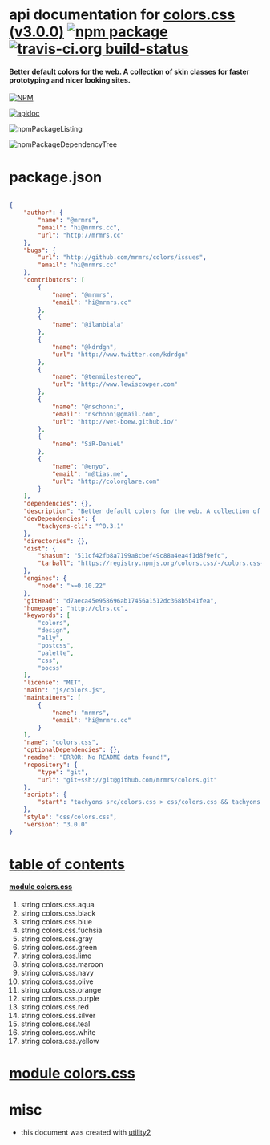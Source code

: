 # api documentation for  [colors.css (v3.0.0)](http://clrs.cc)  [![npm package](https://img.shields.io/npm/v/npmdoc-colors.css.svg?style=flat-square)](https://www.npmjs.org/package/npmdoc-colors.css) [![travis-ci.org build-status](https://api.travis-ci.org/npmdoc/node-npmdoc-colors.css.svg)](https://travis-ci.org/npmdoc/node-npmdoc-colors.css)
#### Better default colors for the web. A collection of skin classes for faster prototyping and nicer looking sites.

[![NPM](https://nodei.co/npm/colors.css.png?downloads=true)](https://www.npmjs.com/package/colors.css)

[![apidoc](https://npmdoc.github.io/node-npmdoc-colors.css/build/screenCapture.buildNpmdoc.browser._2Fhome_2Ftravis_2Fbuild_2Fnpmdoc_2Fnode-npmdoc-colors.css_2Ftmp_2Fbuild_2Fapidoc.html.png)](https://npmdoc.github.io/node-npmdoc-colors.css/build/apidoc.html)

![npmPackageListing](https://npmdoc.github.io/node-npmdoc-colors.css/build/screenCapture.npmPackageListing.svg)

![npmPackageDependencyTree](https://npmdoc.github.io/node-npmdoc-colors.css/build/screenCapture.npmPackageDependencyTree.svg)



# package.json

```json

{
    "author": {
        "name": "@mrmrs",
        "email": "hi@mrmrs.cc",
        "url": "http://mrmrs.cc"
    },
    "bugs": {
        "url": "http://github.com/mrmrs/colors/issues",
        "email": "hi@mrmrs.cc"
    },
    "contributors": [
        {
            "name": "@mrmrs",
            "email": "hi@mrmrs.cc"
        },
        {
            "name": "@ilanbiala"
        },
        {
            "name": "@kdrdgn",
            "url": "http://www.twitter.com/kdrdgn"
        },
        {
            "name": "@tenmilestereo",
            "url": "http://www.lewiscowper.com"
        },
        {
            "name": "@nschonni",
            "email": "nschonni@gmail.com",
            "url": "http://wet-boew.github.io/"
        },
        {
            "name": "SiR-DanieL"
        },
        {
            "name": "@enyo",
            "email": "m@tias.me",
            "url": "http://colorglare.com"
        }
    ],
    "dependencies": {},
    "description": "Better default colors for the web. A collection of skin classes for faster prototyping and nicer looking sites.",
    "devDependencies": {
        "tachyons-cli": "^0.3.1"
    },
    "directories": {},
    "dist": {
        "shasum": "511cf42fb8a7199a8cbef49c88a4ea4f1d8f9efc",
        "tarball": "https://registry.npmjs.org/colors.css/-/colors.css-3.0.0.tgz"
    },
    "engines": {
        "node": ">=0.10.22"
    },
    "gitHead": "d7aeca45e958696ab17456a1512dc368b5b41fea",
    "homepage": "http://clrs.cc",
    "keywords": [
        "colors",
        "design",
        "a11y",
        "postcss",
        "palette",
        "css",
        "oocss"
    ],
    "license": "MIT",
    "main": "js/colors.js",
    "maintainers": [
        {
            "name": "mrmrs",
            "email": "hi@mrmrs.cc"
        }
    ],
    "name": "colors.css",
    "optionalDependencies": {},
    "readme": "ERROR: No README data found!",
    "repository": {
        "type": "git",
        "url": "git+ssh://git@github.com/mrmrs/colors.git"
    },
    "scripts": {
        "start": "tachyons src/colors.css > css/colors.css && tachyons src/colors.css --minify > css/colors.min.css && tachyons src/colors.css --generate-docs --package=../../package.json > readme.md"
    },
    "style": "css/colors.css",
    "version": "3.0.0"
}
```



# <a name="apidoc.tableOfContents"></a>[table of contents](#apidoc.tableOfContents)

#### [module colors.css](#apidoc.module.colors.css)
1.  string <span class="apidocSignatureSpan">colors.css.</span>aqua
1.  string <span class="apidocSignatureSpan">colors.css.</span>black
1.  string <span class="apidocSignatureSpan">colors.css.</span>blue
1.  string <span class="apidocSignatureSpan">colors.css.</span>fuchsia
1.  string <span class="apidocSignatureSpan">colors.css.</span>gray
1.  string <span class="apidocSignatureSpan">colors.css.</span>green
1.  string <span class="apidocSignatureSpan">colors.css.</span>lime
1.  string <span class="apidocSignatureSpan">colors.css.</span>maroon
1.  string <span class="apidocSignatureSpan">colors.css.</span>navy
1.  string <span class="apidocSignatureSpan">colors.css.</span>olive
1.  string <span class="apidocSignatureSpan">colors.css.</span>orange
1.  string <span class="apidocSignatureSpan">colors.css.</span>purple
1.  string <span class="apidocSignatureSpan">colors.css.</span>red
1.  string <span class="apidocSignatureSpan">colors.css.</span>silver
1.  string <span class="apidocSignatureSpan">colors.css.</span>teal
1.  string <span class="apidocSignatureSpan">colors.css.</span>white
1.  string <span class="apidocSignatureSpan">colors.css.</span>yellow



# <a name="apidoc.module.colors.css"></a>[module colors.css](#apidoc.module.colors.css)



# misc
- this document was created with [utility2](https://github.com/kaizhu256/node-utility2)
